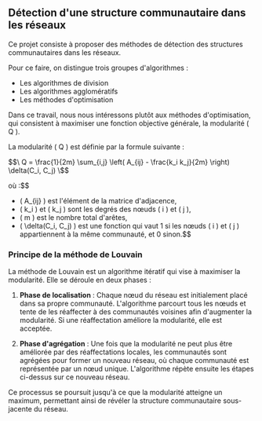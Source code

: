 ## Détection d'une structure communautaire dans les réseaux

Ce projet consiste à proposer des méthodes de détection des structures communautaires dans les réseaux. 

Pour ce faire, on distingue trois groupes d'algorithmes :

* Les algorithmes de division
* Les algorithmes agglomératifs
* Les méthodes d'optimisation

Dans ce travail, nous nous intéressons plutôt aux méthodes d'optimisation, qui consistent à maximiser une fonction objective générale, la modularité \( Q \).

La modularité \( Q \) est définie par la formule suivante :

$$\
Q = \frac{1}{2m} \sum_{i,j} \left( A_{ij} - \frac{k_i k_j}{2m} \right) \delta(C_i, C_j)
\$$

où :$$
- \( A_{ij} \) est l'élément de la matrice d'adjacence,
- \( k_i \) et \( k_j \) sont les degrés des nœuds \( i \) et \( j \),
- \( m \) est le nombre total d'arêtes,
- \( \delta(C_i, C_j) \) est une fonction qui vaut 1 si les nœuds \( i \) et \( j \) appartiennent à la même communauté, et 0 sinon.$$

### Principe de la méthode de Louvain

La méthode de Louvain est un algorithme itératif qui vise à maximiser la modularité. Elle se déroule en deux phases :

1. **Phase de localisation** : Chaque nœud du réseau est initialement placé dans sa propre communauté. L'algorithme parcourt tous les nœuds et tente de les réaffecter à des communautés voisines afin d'augmenter la modularité. Si une réaffectation améliore la modularité, elle est acceptée.

2. **Phase d'agrégation** : Une fois que la modularité ne peut plus être améliorée par des réaffectations locales, les communautés sont agrégées pour former un nouveau réseau, où chaque communauté est représentée par un nœud unique. L'algorithme répète ensuite les étapes ci-dessus sur ce nouveau réseau.

Ce processus se poursuit jusqu'à ce que la modularité atteigne un maximum, permettant ainsi de révéler la structure communautaire sous-jacente du réseau.
